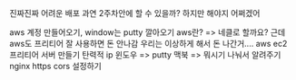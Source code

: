 진짜진짜 어려운 배포 과연 2주차안에 할 수 있을까?
하지만 해야지 어쩌겠어

aws 계정 만들어오기, window는 putty 깔아오기
aws란? => 네클로 할까요? 근데 aws도 프리티어 잘 사용하면 돈 안나감 우리는 이상하게 해서 돈 나간거....
aws ec2 프리티어 서버 만들기
탄력적 ip
윈도우 => putty
맥북 => 뭐시기
나눠서 알려주기
nginx https cors 설정하기
